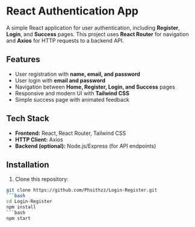 # React Authentication App

A simple React application for user authentication, including **Register**, **Login**, and **Success** pages. This project uses **React Router** for navigation and **Axios** for HTTP requests to a backend API.

## Features

- User registration with **name, email, and password**
- User login with **email and password**
- Navigation between **Home, Register, Login, and Success** pages
- Responsive and modern UI with **Tailwind CSS**
- Simple success page with animated feedback

## Tech Stack

- **Frontend:** React, React Router, Tailwind CSS
- **HTTP Client:** Axios
- **Backend (optional):** Node.js/Express (for API endpoints)



## Installation

1. Clone this repository:

```bash
git clone https://github.com/Phsithzz/Login-Register.git
```bash
cd Login-Register
npm install
```bash
npm start
